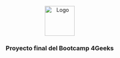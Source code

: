 <!-- 
Entrega del proyecto final del Bootcamp 4Geeks 
Autor: Francisco Aguiar
Fecha: julio 2025
-->

<!-- PROJECT LOGO -->
<br />
<div align="center">
  <a href="https://github.com/othneildrew/Best-README-Template">
    <img src="images/logo.png" alt="Logo" width="80" height="80">
  </a>

  <h3 align="center">Proyecto final del Bootcamp 4Geeks</h3>

</div>
